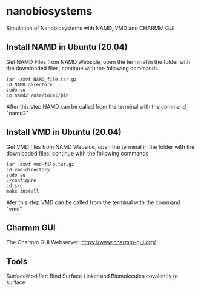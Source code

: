 # nanobiosystems

Simulation of Nanobiosystems with NAMD, VMD and CHARMM GUI

## Install NAMD in Ubuntu (20.04)
Get NAMD Files from NAMD Webside, open the terminal in the folder with the downloaded files, continue with the following commands

```
tar -zxvf NAMD_file.tar.gz 
cd NAMD_directory
sudo su
cp namd2 /usr/local/bin
```

After this step NAMD can be called from the terminal with the command "namd2" 

## Install VMD in Ubuntu (20.04)
Get VMD files from NAMD Webside, open the terminal in the folder with the downloaded files, continue with the following commands

```
tar -zxvf vmd-file.tar.gz
cd vmd-directory
sudo su
./configure
cd src
make install
```

Afer this step VMD can be called from the terminal with the command "vmd"

## Charmm GUI
The Charmm GUI Webserver: https://www.charmm-gui.org/

## Tools

SurfaceModifier: Bind Surface Linker and Biomolecules covalently to surface





